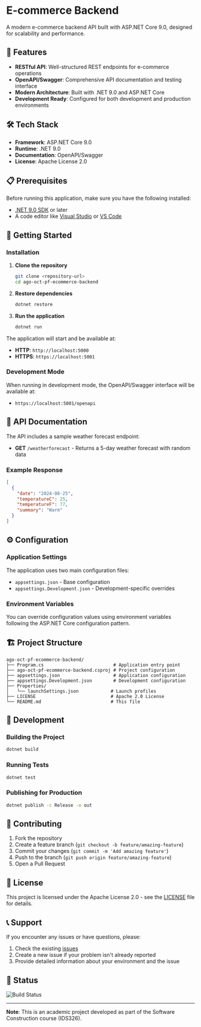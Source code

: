 # E-commerce Backend

A modern e-commerce backend API built with ASP.NET Core 9.0, designed for scalability and performance.

## 🚀 Features

- **RESTful API**: Well-structured REST endpoints for e-commerce operations
- **OpenAPI/Swagger**: Comprehensive API documentation and testing interface
- **Modern Architecture**: Built with .NET 9.0 and ASP.NET Core
- **Development Ready**: Configured for both development and production environments

## 🛠️ Tech Stack

- **Framework**: ASP.NET Core 9.0
- **Runtime**: .NET 9.0
- **Documentation**: OpenAPI/Swagger
- **License**: Apache License 2.0

## 📋 Prerequisites

Before running this application, make sure you have the following installed:

- [.NET 9.0 SDK](https://dotnet.microsoft.com/download/dotnet/9.0) or later
- A code editor like [Visual Studio](https://visualstudio.microsoft.com/) or [VS Code](https://code.visualstudio.com/)

## 🚀 Getting Started

### Installation

1. **Clone the repository**
   ```bash
   git clone <repository-url>
   cd ago-oct-pf-ecommerce-backend
   ```

2. **Restore dependencies**
   ```bash
   dotnet restore
   ```

3. **Run the application**
   ```bash
   dotnet run
   ```

The application will start and be available at:
- **HTTP**: `http://localhost:5000`
- **HTTPS**: `https://localhost:5001`

### Development Mode

When running in development mode, the OpenAPI/Swagger interface will be available at:
- `https://localhost:5001/openapi`

## 📖 API Documentation

The API includes a sample weather forecast endpoint:

- **GET** `/weatherforecast` - Returns a 5-day weather forecast with random data

### Example Response
```json
[
  {
    "date": "2024-08-25",
    "temperatureC": 25,
    "temperatureF": 77,
    "summary": "Warm"
  }
]
```

## ⚙️ Configuration

### Application Settings

The application uses two main configuration files:

- `appsettings.json` - Base configuration
- `appsettings.Development.json` - Development-specific overrides

### Environment Variables

You can override configuration values using environment variables following the ASP.NET Core configuration pattern.

## 🏗️ Project Structure

```
ago-oct-pf-ecommerce-backend/
├── Program.cs                          # Application entry point
├── ago-oct-pf-ecommerce-backend.csproj # Project configuration
├── appsettings.json                    # Application configuration
├── appsettings.Development.json        # Development configuration
├── Properties/
│   └── launchSettings.json            # Launch profiles
├── LICENSE                            # Apache 2.0 License
└── README.md                          # This file
```

## 🔧 Development

### Building the Project

```bash
dotnet build
```

### Running Tests

```bash
dotnet test
```

### Publishing for Production

```bash
dotnet publish -c Release -o out
```

## 🤝 Contributing

1. Fork the repository
2. Create a feature branch (`git checkout -b feature/amazing-feature`)
3. Commit your changes (`git commit -m 'Add amazing feature'`)
4. Push to the branch (`git push origin feature/amazing-feature`)
5. Open a Pull Request

## 📄 License

This project is licensed under the Apache License 2.0 - see the [LICENSE](LICENSE) file for details.

## 📞 Support

If you encounter any issues or have questions, please:

1. Check the existing [issues](../../issues)
2. Create a new issue if your problem isn't already reported
3. Provide detailed information about your environment and the issue

## 🚦 Status

![Build Status](https://github.com/IDS326-Construccion-de-Software/ago-oct-pf-ecommerce-backend/workflows/CI/badge.svg)

---

**Note**: This is an academic project developed as part of the Software Construction course (IDS326).